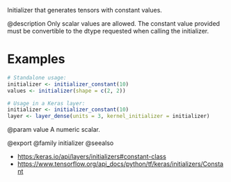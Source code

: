 Initializer that generates tensors with constant values.

@description
Only scalar values are allowed.
The constant value provided must be convertible to the dtype requested
when calling the initializer.

# Examples

```r
# Standalone usage:
initializer <- initializer_constant(10)
values <- initializer(shape = c(2, 2))
```


```r
# Usage in a Keras layer:
initializer <- initializer_constant(10)
layer <- layer_dense(units = 3, kernel_initializer = initializer)
```

@param value
A numeric scalar.

@export
@family initializer
@seealso
+ <https:/keras.io/api/layers/initializers#constant-class>
+ <https://www.tensorflow.org/api_docs/python/tf/keras/initializers/Constant>
